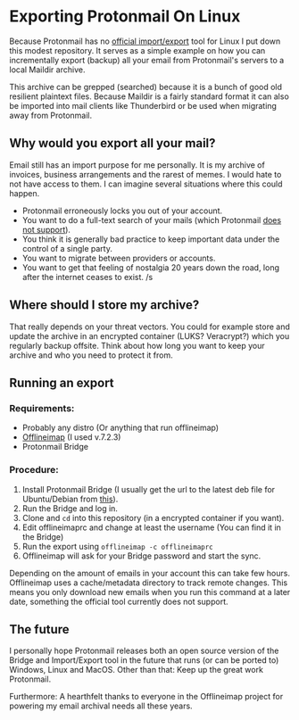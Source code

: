 # Exporting Protonmail On Linux

Because Protonmail has no [official import/export](https://protonmail.com/support/knowledge-base/export-import-emails/) tool for Linux I put down this modest repository. It serves as a simple example on how you can incrementally export (backup) all your email from Protonmail's servers to a local Maildir archive. 

This archive can be grepped (searched) because it is a bunch of good old resilient plaintext files. Because Maildir is a fairly standard format it can also be imported into mail clients like Thunderbird or be used when migrating away from Protonmail.

## Why would you export all your mail?

Email still has an import purpose for me personally. It is my archive of invoices, business arrangements and the rarest of memes. I would hate to not have access to them. I can imagine several situations where this could happen.

- Protonmail erroneously locks you out of your account.
- You want to do a full-text search of your mails (which Protonmail [does not support](https://protonmail.com/support/knowledge-base/search/)).
- You think it is generally bad practice to keep important data under the control of a single party.
- You want to migrate between providers or accounts.
- You want to get that feeling of nostalgia 20 years down the road, long after the internet ceases to exist. /s

## Where should I store my archive?

That really depends on your threat vectors. You could for example store and update the archive in an encrypted container (LUKS? Veracrypt?) which you regularly backup offsite. Think about how long you want to keep your archive and who you need to protect it from.

## Running an export

### Requirements:
- Probably any distro (Or anything that run offlineimap)
- [Offlineimap](https://github.com/OfflineIMAP/offlineimap) (I used v.7.2.3)
- Protonmail Bridge

### Procedure:
1. Install Protonmail Bridge (I usually get the url to the latest deb file for Ubuntu/Debian from [this](https://protonmail.com/download/beta/PKGBUILD)).
2. Run the Bridge and log in.
3. Clone and `cd` into this repository (in a encrypted container if you want).
4. Edit offlineimaprc and change at least the username (You can find it in the Bridge)
5. Run the export using `offlineimap -c offlineimaprc`
6. Offlineimap will ask for your Bridge password and start the sync.

Depending on the amount of emails in your account this can take few hours. Offlineimap uses a cache/metadata directory to track remote changes. This means you only download new emails when you run this command at a later date, something the official tool currently does not support.

## The future
I personally hope Protonmail releases both an open source version of the Bridge and Import/Export tool in the future that runs (or can be ported to) Windows, Linux and MacOS. Other than that: Keep up the great work Protonmail.

Furthermore: A hearthfelt thanks to everyone in the Offlineimap project for powering my email archival needs all these years.